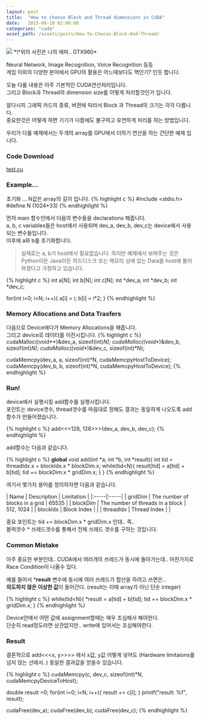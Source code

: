 ```yaml
---
layout: post
title:  "How to choose Block and Thread dimensions in CUDA"
date:   2015-08-10 02:00:00
categories: "cuda"
asset_path: /assets/posts/How-To-Choose-Block-And-Thread/
---
```


<img src="{{page.asset_path}}gtx960.jpg" class="img-responsive img-rounded">
*\*위의 사진은 나의 애마.. GTX960*

Neural Network, Image Recognition, Voice Recognition 등등 <br>
게임 이외의 다양한 분야에서 GPU의 활용은 어느때보다도 핵인기? 인듯 합니다.

오늘 다룰 내용은 아주 기본적인 CUDA연산처리입니다. <br>
그리고 Block과 Thread의 dimension size를 어떻게 처리할것인가 입니다.

알다시피 그래픽 카드의 종류, 버젼에 따라서 Block 과 Thread의 크기는 각각 다릅니다.<br>
중요한것은 어떻게 하면 기기가 다름에도 불구하고 유연하게 처리를 하는 방법입니다.

우리가 다룰 예제에서는 두개의 array를 GPU에서 더하기 연산을 하는 간단한 예제 입니다.


### Code Download

[test.cu][code]


### Example...

초기화 ... N값은 array의 길이 입니다.
{% highlight c %}
#include <stdio.h>
#define N (1024*33)
{% endhighlight %}


먼저 main 함수안에서 다음의 변수들을 declarations 해줍니다.<br>
a, b, c variables들은 host에서 사용되며 dev_a, dev_b, dev_c는 device에서 사용되는 변수들입니다.<br>
이후에 a와 b를 초기화합니다.

> 실제로는 a, b가 host에서 필요없습니다. 하지만 예제에서 보여주는 것은
> Python이든  Java이든 하드디스크 또는 메모리 상에 있는 Data를 host에 불러와졌다고 가정하고 있습니다.

{% highlight c %}
int a[N];
int b[N];
int c[N];
int *dev_a;
int *dev_b;
int *dev_c;

for(int i=0; i<N; i++){
    a[i] = i;
    b[i] = i*2;
}
{% endhighlight %}


### Memory Allocations and Data Trasfers
다음으로 Device에다가 Memory Allocations을 해줍니다.<br>
그리고 device로 데이터를 이전시킵니다.
{% highlight c %}
cudaMalloc((void**)&dev_a, sizeof(int)*N);
cudaMalloc((void**)&dev_b, sizeof(int)*N);
cudaMalloc((void**)&dev_c, sizeof(int)*N);

cudaMemcpy(dev_a, a, sizeof(int)*N, cudaMemcpyHostToDevice);
cudaMemcpy(dev_b, b, sizeof(int)*N, cudaMemcpyHostToDevice);
{% endhighlight %}



### Run!
device에서 실행시킬 add함수를 실행시킵니다.<br>
포인트는 device갯수, thread갯수를 마음대로 정해도 결과는 동일하게 나오도록 add함수가 만들어졌습니다.

{% highlight c %}
add<<<128, 128>>>(dev_a, dev_b, dev_c);
{% endhighlight %}

add함수는 다음과 같습니다.

{% highlight c %}
__global__ void add(int *a, int *b, int *result){
	int tid = threadIdx.x + blockIdx.x * blockDim.x;
	while(tid<N){
		result[tid] = a[tid] + b[tid];
		tid += blockDim.x * gridDim.x;
	}
}
{% endhighlight %}

여기서 몇가지 용어를 정의하자면 다음과 같습니다.

| Name | Description | Limitation |
|:-----|:-----|
| gridDim | The number of blocks in a grid | 65535 |
| blockDim | The number of threads in a block | 512, 1024 |
| blockIdx | Block Index | |
| threadIdx | Thread Index | |

중요 포인트는 tid += blockDim.x * gridDim.x 인데.. 즉.. <br>
블럭갯수 * 쓰레드갯수를 통해서 전체 쓰레드 갯수를 구하는 것입니다.

### Common Mistake

아주 중요한 부분인데.. CUDA에서 여러개의 쓰레드가 동시에 돌아가는데.. 마찬가지로 Race Condition이 나올수 있다.<br>

예를 들어서 ***result** 변수에 동시에 여러 쓰레드가 합산을 하려고 쓰면은.. <br>
**의도하지 않은 이상한 값**이 들어간다. (result는 이때 array가 아닌 단순 integer)

{% highlight c %}
while(tid<N){
	*result = a[tid] + b[tid];
	tid += blockDim.x * gridDim.x;
}
{% endhighlight %}

Device안에서 어떤 값에 assignment할때는 매우 조심해서 해야한다.<br> 
단순히 read정도라면 상관없지만.. write에 있어서는 조심해야한다.


### Result
결론적으로 add<<<x, y>>>> 에서 x값, y값 어떻게 넣어도 (Hardware limitaions를 넘지 않는 선에서..)
동일한 결과값을 얻을수 있습니다.

{% highlight c %}
cudaMemcpy(c, dev_c, sizeof(int)*N, cudaMemcpyDeviceToHost);

double result =0;
for(int i=0; i<N; i++){
    result += c[i];
}
printf("result: %f", result);

cudaFree(dev_a);
cudaFree(dev_b);
cudaFree(dev_c);
{% endhighlight %}


[code]: {{page.asset_path}}test.cu